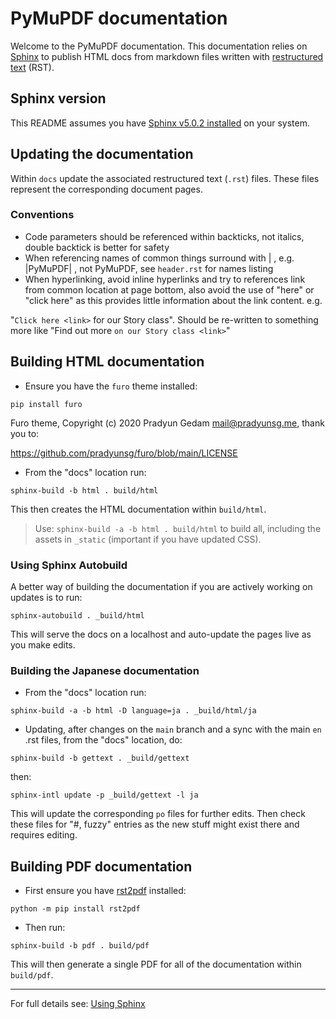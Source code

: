 # PyMuPDF documentation

Welcome to the PyMuPDF documentation. This documentation relies on [Sphinx](https://www.sphinx-doc.org/en/master/) to publish HTML docs from markdown files written with [restructured text](https://en.wikipedia.org/wiki/ReStructuredText) (RST).


## Sphinx version

This README assumes you have [Sphinx v5.0.2 installed](https://www.sphinx-doc.org/en/master/usage/installation.html) on your system.


## Updating the documentation

Within `docs` update the associated restructured text (`.rst`) files. These files represent the corresponding document pages. 

### Conventions

- Code parameters should be referenced within backticks, not italics, double backtick is better for safety
- When referencing names of common things surround with | , e.g. |PyMuPDF| , not PyMuPDF, see `header.rst` for names listing
- When hyperlinking, avoid inline hyperlinks and try to references link from common location at page bottom, also avoid the use of "here" or "click here" as this provides little information about the link content. e.g.

"`Click here <link>` for our Story class". Should be re-written to something more like "Find out more `on our Story class <link>`"

## Building HTML documentation

- Ensure you have the `furo` theme installed:

`pip install furo`

Furo theme, Copyright (c) 2020 Pradyun Gedam <mail@pradyunsg.me>, thank you to:

https://github.com/pradyunsg/furo/blob/main/LICENSE


- From the "docs" location run:

`sphinx-build -b html . build/html`

This then creates the HTML documentation within `build/html`. 

> Use: `sphinx-build -a -b html . build/html` to build all, including the assets in `_static` (important if you have updated CSS).


### Using Sphinx Autobuild

A better way of building the documentation if you are actively working on updates is to run:

`sphinx-autobuild . _build/html`

This will serve the docs on a localhost and auto-update the pages live as you make edits.

### Building the Japanese documentation

- From the "docs" location run:

`sphinx-build -a -b html -D language=ja . _build/html/ja`


- Updating, after changes on the `main` branch and a sync with the main `en` .rst files, from the "docs" location, do:

`sphinx-build -b gettext . _build/gettext`

then:

`sphinx-intl update -p _build/gettext -l ja`

This will update the corresponding `po` files for further edits. Then check these files for "#, fuzzy" entries as the new stuff might exist there and requires editing.


## Building PDF documentation

- First ensure you have [rst2pdf](https://pypi.org/project/rst2pdf/) installed:

`python -m pip install rst2pdf`

- Then run:

`sphinx-build -b pdf . build/pdf`

This will then generate a single PDF for all of the documentation within `build/pdf`.


---


For full details see: [Using Sphinx](https://www.sphinx-doc.org/en/master/usage/index.html) 



